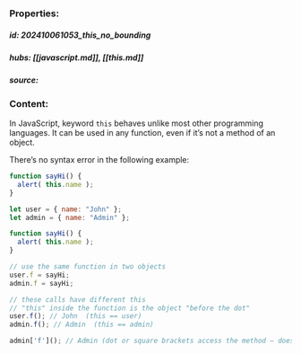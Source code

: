 ### Properties:


##### id: 202410061053_this_no_bounding
##### hubs: [[javascript.md]], [[this.md]]
##### source:


### Content:

In JavaScript, keyword `this` behaves unlike most other programming languages. It can be used in any function, even if it’s not a method of an object.

There’s no syntax error in the following example:

```javascript
function sayHi() {
  alert( this.name );
}
```

```javascript
let user = { name: "John" };
let admin = { name: "Admin" };

function sayHi() {
  alert( this.name );
}

// use the same function in two objects
user.f = sayHi;
admin.f = sayHi;

// these calls have different this
// "this" inside the function is the object "before the dot"
user.f(); // John  (this == user)
admin.f(); // Admin  (this == admin)

admin['f'](); // Admin (dot or square brackets access the method – doesn't matter)
```